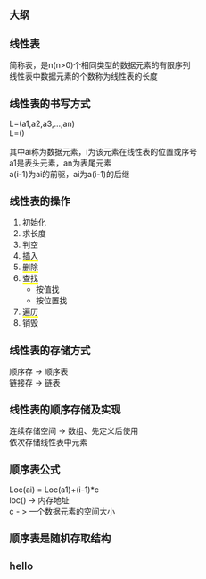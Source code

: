 ## 大纲


## 线性表
简称表，是n(n>0)个相同类型的数据元素的有限序列  
线性表中数据元素的个数称为线性表的长度

## 线性表的书写方式
L=(a1,a2,a3,...,an)  
L=()  

其中ai称为数据元素，i为该元素在线性表的位置或序号  
a1是表头元素，an为表尾元素  
a(i-1)为ai的前驱，ai为a(i-1)的后继

## 线性表的操作
1. 初始化
2. 求长度
3. 判空
4. <d>插入</d>
5. <d>删除</d>
6. <d>查找</d>
    * 按值找
    * 按位置找
7. <d>遍历</d>
8. 销毁

## 线性表的存储方式
顺序存 -> 顺序表  
链接存 -> 链表  

## 线性表的顺序存储及实现
连续存储空间 -> 数组、先定义后使用  
依次存储线性表中元素  

## 顺序表公式
Loc(ai) = Loc(a1)+(i-1)*c  
loc() -> 内存地址  
c - > 一个数据元素的空间大小

## 顺序表是随机存取结构


## hello
<style>
    h2{
        font-size:1.3em;
        font-weight:600;
        display:block;
    }
    d{
        border-bottom:2px solid yellow;
    }
</style>